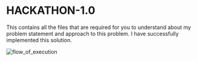 # HACKATHON-1.0
This contains all the files that are required for you to understand about my problem statement and approach to this problem.
I have successfully implemented this solution.


![flow_of_execution](https://user-images.githubusercontent.com/92619018/163708880-59e4b9f0-8574-4335-9958-86330aa4a3a4.png)
